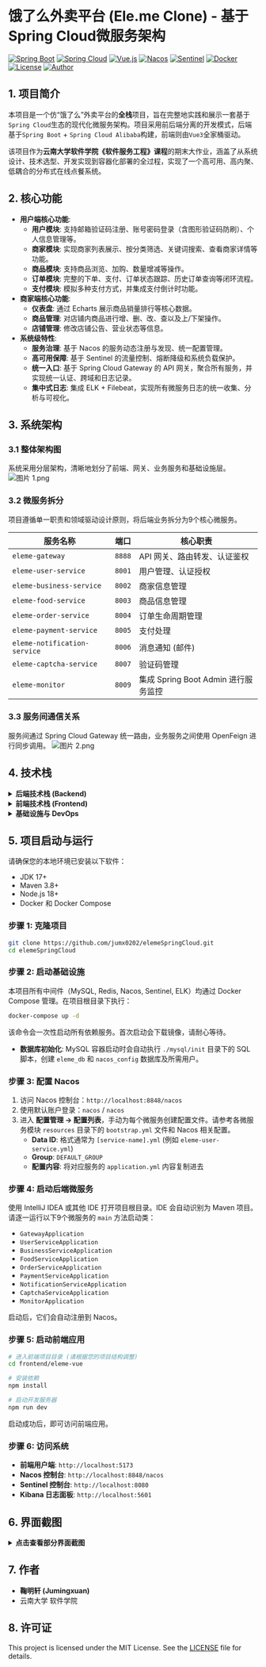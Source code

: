 # 饿了么外卖平台 (Ele.me Clone) - 基于Spring Cloud微服务架构

[![Spring Boot](https://img.shields.io/badge/Spring%20Boot-3.2.0-brightgreen.svg)](https://spring.io/projects/spring-boot)
[![Spring Cloud](https://img.shields.io/badge/Spring%20Cloud-2023.0.0-blue.svg)](https://spring.io/projects/spring-cloud)
[![Vue.js](https://img.shields.io/badge/Vue.js-3.x-brightgreen.svg)](https://vuejs.org/)
[![Nacos](https://img.shields.io/badge/Nacos-2.x-orange.svg)](https://nacos.io/)
[![Sentinel](https://img.shields.io/badge/Sentinel-1.8.x-red.svg)](https://github.com/alibaba/Sentinel)
[![Docker](https://img.shields.io/badge/Docker-Container-blue.svg)](https://www.docker.com/)
[![License](https://img.shields.io/badge/License-MIT-yellow.svg)](https://opensource.org/licenses/MIT)
[![Author](https://img.shields.io/badge/Author-Jumingxuan-lightgrey.svg)](https://github.com/jumx0202)

## 1. 项目简介

本项目是一个仿“饿了么”外卖平台的**全栈**项目，旨在完整地实践和展示一套基于`Spring Cloud`生态的现代化微服务架构。项目采用前后端分离的开发模式，后端基于`Spring Boot` + `Spring Cloud Alibaba`构建，前端则由`Vue3`全家桶驱动。

该项目作为**云南大学软件学院《软件服务工程》课程**的期末大作业，涵盖了从系统设计、技术选型、开发实现到容器化部署的全过程，实现了一个高可用、高内聚、低耦合的分布式在线点餐系统。

## 2. 核心功能

- **用户端核心功能**:
    - **用户模块**: 支持邮箱验证码注册、账号密码登录（含图形验证码防刷）、个人信息管理等。
    - **商家模块**: 实现商家列表展示、按分类筛选、关键词搜索、查看商家详情等功能。
    - **商品模块**: 支持商品浏览、加购、数量增减等操作。
    - **订单模块**: 完整的下单、支付、订单状态跟踪、历史订单查询等闭环流程。
    - **支付模块**: 模拟多种支付方式，并集成支付倒计时功能。
- **商家端核心功能**:
    - **仪表盘**: 通过 Echarts 展示商品销量排行等核心数据。
    - **商品管理**: 对店铺内商品进行增、删、改、查以及上/下架操作。
    - **店铺管理**: 修改店铺公告、营业状态等信息。
- **系统级特性**:
    - **服务治理**: 基于 Nacos 的服务动态注册与发现、统一配置管理。
    - **高可用保障**: 基于 Sentinel 的流量控制、熔断降级和系统负载保护。
    - **统一入口**: 基于 Spring Cloud Gateway 的 API 网关，聚合所有服务，并实现统一认证、跨域和日志记录。
    - **集中式日志**: 集成 ELK + Filebeat，实现所有微服务日志的统一收集、分析与可视化。

## 3. 系统架构

### 3.1 整体架构图

系统采用分层架构，清晰地划分了前端、网关、业务服务和基础设施层。
![图片 1.png](图片%201.png)

### 3.2 微服务拆分

项目遵循单一职责和领域驱动设计原则，将后端业务拆分为9个核心微服务。

| 服务名称 | 端口 | 核心职责 |
| --- | --- | --- |
| `eleme-gateway` | `8888` | API 网关、路由转发、认证鉴权 |
| `eleme-user-service` | `8001` | 用户管理、认证授权 |
| `eleme-business-service` | `8002` | 商家信息管理 |
| `eleme-food-service` | `8003` | 商品信息管理 |
| `eleme-order-service` | `8004` | 订单生命周期管理 |
| `eleme-payment-service` | `8005` | 支付处理 |
| `eleme-notification-service` | `8006` | 消息通知 (邮件) |
| `eleme-captcha-service` | `8007` | 验证码管理 |
| `eleme-monitor` | `8009` | 集成 Spring Boot Admin 进行服务监控 |

### 3.3 服务间通信关系

服务间通过 Spring Cloud Gateway 统一路由，业务服务之间使用 OpenFeign 进行同步调用。
![图片 2.png](%E5%9B%BE%E7%89%87%202.png)

## 4. 技术栈

<details>
<summary><b>后端技术栈 (Backend)</b></summary>

| 技术 | 版本/说明 |
| --- | --- |
| **核心框架** | |
| Spring Boot | `3.2.0` - 提供快速开发和自动配置能力 |
| Spring Cloud | `2023.0.0` - 微服务生态系统 |
| Spring Cloud Alibaba | `2023.0.1.0` - 集成 Nacos、Sentinel 等 |
| **微服务组件** | |
| Nacos | 服务注册发现、统一配置中心 |
| Sentinel | 流量控制、熔断降级 |
| Spring Cloud Gateway | 响应式 API 网关 |
| OpenFeign | 声明式 HTTP 客户端，用于服务间调用 |
| **数据与存储** | |
| MySQL | `8.0` - 关系型数据库，用于业务数据持久化 |
| Redis | `7.0` - 分布式缓存，提升性能 |
| MyBatis Plus | `3.5.5` - ORM 框架，简化数据库操作 |
| **安全与监控** | |
| Spring Security | JWT Token 统一认证机制 |
| Spring Boot Admin | 微服务监控面板 |
| Micrometer + Sleuth | 应用指标采集与分布式链路追踪 |

</details>

<details>
<summary><b>前端技术栈 (Frontend)</b></summary>

| 技术 | 版本/说明 |
| --- | --- |
| **核心框架** | |
| Vue.js | `3.x` - 渐进式前端框架 |
| TypeScript | `5.x` - 提供静态类型检查，提升代码质量 |
| Vite | `6.x` - 新一代前端构建工具，提供极速开发体验 |
| **状态管理** | |
| Pinia | 新一代 Vue 状态管理库 |
| **路由** | |
| Vue Router | `4.x` - 官方路由管理器 |
| **UI 组件库** | |
| Element Plus | PC 端 UI 组件库 (用于商家管理后台) |
| Vant | 移动端 UI 组件库 (用于用户端 App) |
| **HTTP 通信** | |
| Axios | 用于与后端 API 通信 |

</details>

<details>
<summary><b>基础设施与 DevOps</b></summary>

| 技术 | 说明 |
| --- | --- |
| Docker / Docker Compose | 容器化部署与编排所有服务和中间件 |
| ELK Stack + Filebeat | 集中式日志收集、存储、分析与可视化 |
| Maven | 后端项目构建与依赖管理 |

</details>

## 5. 项目启动与运行

请确保您的本地环境已安装以下软件：

- JDK 17+
- Maven 3.8+
- Node.js 18+
- Docker 和 Docker Compose

### 步骤 1: 克隆项目

```bash
git clone https://github.com/jumx0202/elemeSpringCloud.git
cd elemeSpringCloud
```

### 步骤 2: 启动基础设施

本项目所有中间件（MySQL, Redis, Nacos, Sentinel, ELK）均通过 Docker Compose 管理。在项目根目录下执行：

```bash
docker-compose up -d
```

该命令会一次性启动所有依赖服务。首次启动会下载镜像，请耐心等待。
- **数据库初始化**: MySQL 容器启动时会自动执行 `./mysql/init` 目录下的 SQL 脚本，创建 `eleme_db` 和 `nacos_config` 数据库及所需用户。

### 步骤 3: 配置 Nacos

1.  访问 Nacos 控制台：`http://localhost:8848/nacos`
2.  使用默认账户登录：`nacos` / `nacos`
3.  进入 **配置管理 -> 配置列表**，手动为每个微服务创建配置文件。请参考各微服务模块 `resources` 目录下的 `bootstrap.yml` 文件和 Nacos 相关配置。
    -   **Data ID**: 格式通常为 `[service-name].yml` (例如 `eleme-user-service.yml`)
    -   **Group**: `DEFAULT_GROUP`
    -   **配置内容**: 将对应服务的 `application.yml` 内容复制进去

### 步骤 4: 启动后端微服务

使用 IntelliJ IDEA 或其他 IDE 打开项目根目录。IDE 会自动识别为 Maven 项目。请逐一运行以下9个微服务的 `main` 方法启动类：
- `GatewayApplication`
- `UserServiceApplication`
- `BusinessServiceApplication`
- `FoodServiceApplication`
- `OrderServiceApplication`
- `PaymentServiceApplication`
- `NotificationServiceApplication`
- `CaptchaServiceApplication`
- `MonitorApplication`

启动后，它们会自动注册到 Nacos。

### 步骤 5: 启动前端应用

```bash
# 进入前端项目目录 (请根据您的项目结构调整)
cd frontend/eleme-vue

# 安装依赖
npm install

# 启动开发服务器
npm run dev
```

启动成功后，即可访问前端应用。

### 步骤 6: 访问系统

- **前端用户端**: `http://localhost:5173`
- **Nacos 控制台**: `http://localhost:8848/nacos`
- **Sentinel 控制台**: `http://localhost:8080`
- **Kibana 日志面板**: `http://localhost:5601`

## 6. 界面截图

<details>
<summary><b>点击查看部分界面截图</b></summary>

| 登录/注册 | 首页 | 点餐页 |
| --- | --- | --- |
| ![图片 3.jpg](%E5%9B%BE%E7%89%87%203.jpg) | ![图片 4.png](%E5%9B%BE%E7%89%87%204.png) | ![图片 5.png](%E5%9B%BE%E7%89%87%205.png)|
| **订单确认** | **订单列表** | **商家后台** |
| ![图片 6.png](%E5%9B%BE%E7%89%87%206.png)| ![图片 7.png](%E5%9B%BE%E7%89%87%207.png) |
| **基础设施监控** | | |
| ![图片 8.png](%E5%9B%BE%E7%89%87%208.png) | ![图片 9.png](%E5%9B%BE%E7%89%87%209.png) | 

</details>

## 7. 作者

- **鞠明轩 (Jumingxuan)**
- 云南大学 软件学院

## 8. 许可证

This project is licensed under the MIT License. See the [LICENSE](LICENSE) file for details.
